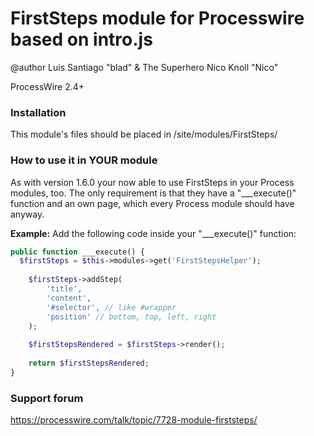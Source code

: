 # FirstSteps module for Processwire based on intro.js
@author  Luis Santiago "blad" & The Superhero Nico Knoll "Nico"

ProcessWire 2.4+ 

### Installation

This module's files should be placed in /site/modules/FirstSteps/


### How to use it in YOUR module

As with version 1.6.0 your now able to use FirstSteps in your Process modules, too.
The only requirement is that they have a "___execute()" function and an own page, which every Process module should have anyway.

**Example:**
Add the following code inside your "___execute()" function:

```php
public function ___execute() {
  $firstSteps = $this->modules->get('FirstStepsHelper');
		
	$firstSteps->addStep(
		'title', 
		'content',
		'#selector', // like #wrapper
		'position' // bottom, top, left, right
	);
	
	$firstStepsRendered = $firstSteps->render();
	
	return $firstStepsRendered;
}
```


### Support forum

https://processwire.com/talk/topic/7728-module-firststeps/
